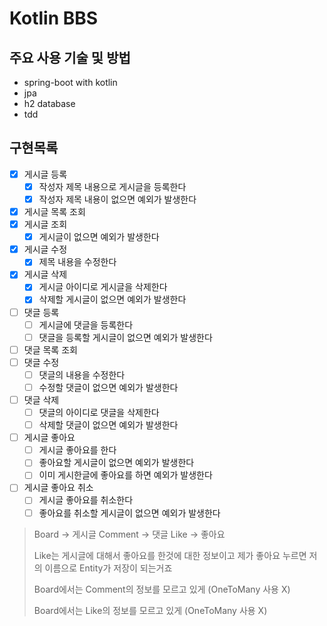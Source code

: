 # Kotlin BBS

## 주요 사용 기술 및 방법

* spring-boot with kotlin
* jpa
* h2 database
* tdd

## 구현목록

* [x] 게시글 등록
    * [x] 작성자 제목 내용으로 게시글을 등록한다
    * [x] 작성자 제목 내용이 없으면 예외가 발생한다
* [x] 게시글 목록 조회
* [x] 게시글 조회
    * [x] 게시글이 없으면 예외가 발생한다
* [x] 게시글 수정
    * [x] 제목 내용을 수정한다
* [x] 게시글 삭제
    * [x] 게시글 아이디로 게시글을 삭제한다
    * [x] 삭제할 게시글이 없으면 예외가 발생한다
* [ ] 댓글 등록
    * [ ] 게시글에 댓글을 등록한다
    * [ ] 댓글을 등록할 게시글이 없으면 예외가 발생한다
* [ ] 댓글 목록 조회
* [ ] 댓글 수정
    * [ ] 댓글의 내용을 수정한다
    * [ ] 수정할 댓글이 없으면 예외가 발생한다
* [ ] 댓글 삭제
    * [ ] 댓글의 아이디로 댓글을 삭제한다
    * [ ] 삭제할 댓글이 없으면 예외가 발생한다
* [ ] 게시글 좋아요
    * [ ] 게시글 좋아요를 한다
    * [ ] 좋아요할 게시글이 없으면 예외가 발생한다
    * [ ] 이미 게시한글에 좋아요를 하면 예외가 발생한다
* [ ] 게시글 좋아요 취소
    * [ ] 게시글 좋아요를 취소한다
    * [ ] 좋아요를 취소할 게시글이 없으면 예외가 발생한다

> Board -> 게시글 Comment -> 댓글 Like -> 좋아요
>
> Like는 게시글에 대해서 좋아요를 한것에 대한 정보이고 제가 좋아요 누르면 저의 이름으로 Entity가 저장이 되는거죠
>
> Board에서는 Comment의 정보를 모르고 있게 (OneToMany 사용 X)
>
> Board에서는 Like의 정보를 모르고 있게 (OneToMany 사용 X)
